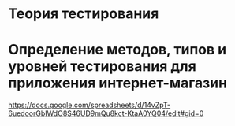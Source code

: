 # Теория тестирования
# Определение методов, типов и уровней тестирования для приложения интернет-магазин
https://docs.google.com/spreadsheets/d/14vZpT-6uedoorGbIWdO8S46UD9mQu8kct-KtaA0YQ04/edit#gid=0
